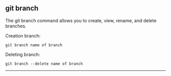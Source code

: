## **git branch**

The git branch command allows you to create, view, rename, and delete branches.

Creation branch:
```
git branch name of branch
```

Deleting branch:
```
git branch --delete name of branch
```

---